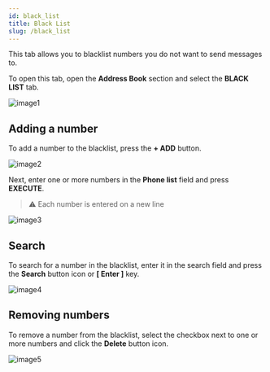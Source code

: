 ```yaml
---
id: black_list
title: Black List
slug: /black_list
---
```


This tab allows you to blacklist numbers you do not want to send messages to.

To open this tab, open the **Address Book** section and select the **BLACK LIST** tab.

![image1](/img/instruction/sms/address_book/black_list/image1.png)

## Adding a number

To add a number to the blacklist, press the **+ ADD** button.

![image2](/img/instruction/sms/address_book/black_list/image2.png)

Next, enter one or more numbers in the **Phone list** field and press **EXECUTE**.

> :warning: Each number is entered on a new line

![image3](/img/instruction/sms/address_book/black_list/image3.png)

## Search

To search for a number in the blacklist, enter it in the search field and press the **Search** button icon or **[ Enter ]** key.

![image4](/img/instruction/sms/address_book/black_list/image4.png)

## Removing numbers

To remove a number from the blacklist, select the checkbox next to one or more numbers and click the **Delete** button icon.

![image5](/img/instruction/sms/address_book/black_list/image5.png)
